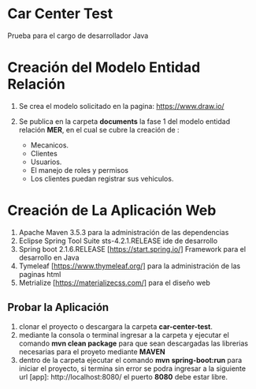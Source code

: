 # Car Center Test
Prueba para el cargo de desarrollador Java

# Creación del Modelo Entidad Relación

1. Se crea el modelo solicitado en la pagina: https://www.draw.io/

2. Se publica en la carpeta **documents** la fase 1 del modelo entidad relación **MER**, en el cual se cubre la creación de : 
   * Mecanicos.
   * Clientes
   * Usuarios.
   * El manejo de roles y permisos
   * Los clientes puedan registrar sus vehiculos.
   
   
# Creación de La Aplicación Web

1. Apache Maven 3.5.3 para la administración de las dependencias
2. Eclipse Spring Tool Suite sts-4.2.1.RELEASE ide de desarrollo
3. Spring boot 2.1.6.RELEASE [https://start.spring.io/] Framework para el desarrollo en Java
4. Tymeleaf [https://www.thymeleaf.org/] para la administración de las paginas html
5. Metrialize [https://materializecss.com/] para el diseño web

## Probar la Aplicación

1. clonar el proyecto o descargara la carpeta **car-center-test**.
2. mediante la consola o terminal ingresar a la carpeta y ejecutar el comando  **mvn clean package** para que sean descargadas las librerias necesarias para el proyeto mediante **MAVEN**
3. dentro de la carpeta ejecutar el comando **mvn spring-boot:run** para iniciar el proyecto, si termina sin error se podra ingresar a la siguiente url [app]: http://localhost:8080/ el puerto **8080** debe estar libre.

